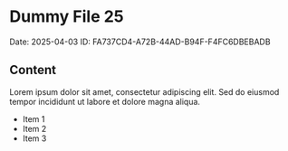 # Dummy File 25

Date: 2025-04-03
ID: FA737CD4-A72B-44AD-B94F-F4FC6DBEBADB

## Content

Lorem ipsum dolor sit amet, consectetur adipiscing elit.
Sed do eiusmod tempor incididunt ut labore et dolore magna aliqua.

* Item 1
* Item 2
* Item 3

